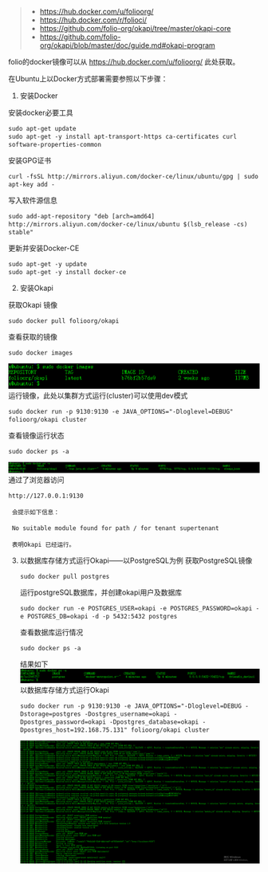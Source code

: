 > - https://hub.docker.com/u/folioorg/  
> - https://hub.docker.com/r/folioci/  
> - https://github.com/folio-org/okapi/tree/master/okapi-core
> - https://github.com/folio-org/okapi/blob/master/doc/guide.md#okapi-program


folio的docker镜像可以从 https://hub.docker.com/u/folioorg/  此处获取。

在Ubuntu上以Docker方式部署需要参照以下步骤： 

1. 安装Docker  

安装docker必要工具
  ```
  sudo apt-get update
  sudo apt-get -y install apt-transport-https ca-certificates curl software-properties-common
  ```
   安装GPG证书
  ```
  curl -fsSL http://mirrors.aliyun.com/docker-ce/linux/ubuntu/gpg | sudo apt-key add -  
   ```
  写入软件源信息
  ```
  sudo add-apt-repository "deb [arch=amd64] http://mirrors.aliyun.com/docker-ce/linux/ubuntu $(lsb_release -cs) stable"
  ```
   更新并安装Docker-CE
  ```
  sudo apt-get -y update
  sudo apt-get -y install docker-ce
  ```
2. 安装Okapi

  获取Okapi 镜像
  ```
  sudo docker pull folioorg/okapi
  ```
  查看获取的镜像
  ```
  sudo docker images
  ```
  ![github](./images/docker_1.png)  
  运行镜像，此处以集群方式运行(cluster)可以使用dev模式
  ```
  sudo docker run -p 9130:9130 -e JAVA_OPTIONS="-Dloglevel=DEBUG" folioorg/okapi cluster
  ```
  查看镜像运行状态
  ```
  sudo docker ps -a
  ```
   ![github](./images/docker_2.png)
   通过了浏览器访问 
   ```
   http://127.0.0.1:9130
    
    会提示如下信息：
    
    No suitable module found for path / for tenant supertenant
    
    表明Okapi 已经运行。
   
   ```
3. 以数据库存储方式运行Okapi——以PostgreSQL为例
    获取PostgreSQL镜像
    ```
    sudo docker pull postgres
    ```
    运行postgreSQL数据库，并创建okapi用户及数据库
    ```
    sudo docker run -e POSTGRES_USER=okapi -e POSTGRES_PASSWORD=okapi -e POSTGRES_DB=okapi -d -p 5432:5432 postgres
    ```
    查看数据库运行情况
    ```
    sudo docker ps -a
    ```
    结果如下
    ![github](./images/docker_3.png)  
    以数据库存储方式运行Okapi
    ```
    sudo docker run -p 9130:9130 -e JAVA_OPTIONS="-Dloglevel=DEBUG -Dstorage=postgres -Dostgres_username=okapi -Dpostgres_password=okapi -Dpostgres_database=okapi -Dpostgres_host=192.168.75.131" folioorg/okapi cluster
    ```
    ![github](./images/docker_4.png)  
    
